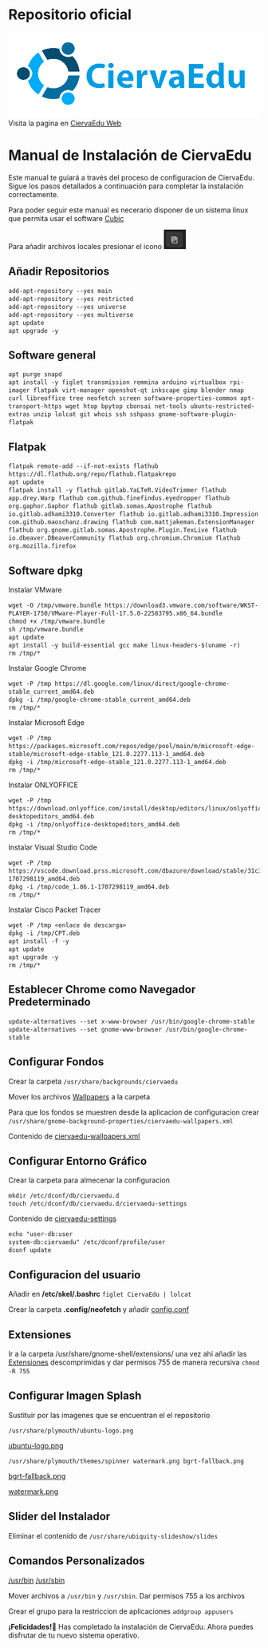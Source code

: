 
# Repositorio oficial
![alt text](CiervaEduLogo.png)
Visita la pagina en [CiervaEdu Web](https://ciervaedu.duckdns.org)
# Manual de Instalación de CiervaEdu

Este manual te guiará a través del proceso de configuracion de CiervaEdu. Sigue los pasos detallados a continuación para completar la instalación correctamente.

Para poder seguir este manual es necerario disponer de un sistema linux que permita usar el software [Cubic](https://github.com/PJ-Singh-001/Cubic)

Para añadir archivos locales presionar el icono ![copyfile.png](copyfile.png)

Añadir Repositorios
-------------------

    add-apt-repository --yes main
    add-apt-repository --yes restricted
    add-apt-repository --yes universe
    add-apt-repository --yes multiverse
    apt update
    apt upgrade -y
    

Software general
-----------------
    apt purge snapd
    apt install -y figlet transmission remmina arduino virtualbox rpi-imager flatpak virt-manager openshot-qt inkscape gimp blender nmap curl libreoffice tree neofetch screen software-properties-common apt-transport-https wget htop bpytop cbonsai net-tools ubuntu-restricted-extras unzip lolcat git whois ssh sshpass gnome-software-plugin-flatpak
    

Flatpak
----------------

    flatpak remote-add --if-not-exists flathub https://dl.flathub.org/repo/flathub.flatpakrepo
    apt update
    flatpak install -y flathub gitlab.YaLTeR.VideoTrimmer flathub app.drey.Warp flathub com.github.finefindus.eyedropper flathub org.gaphor.Gaphor flathub gitlab.somas.Apostrophe flathub io.gitlab.adhami3310.Converter flathub io.gitlab.adhami3310.Impression com.github.maoschanz.drawing flathub com.mattjakeman.ExtensionManager flathub org.gnome.gitlab.somas.Apostrophe.Plugin.TexLive flathub io.dbeaver.DBeaverCommunity flathub org.chromium.Chromium flathub org.mozilla.firefox
    

Software dpkg
----------------------

Instalar VMware

    wget -O /tmp/vmware.bundle https://download3.vmware.com/software/WKST-PLAYER-1750/VMware-Player-Full-17.5.0-22583795.x86_64.bundle
    chmod +x /tmp/vmware.bundle
    sh /tmp/vmware.bundle
    apt update
    apt install -y build-essential gcc make linux-headers-$(uname -r)
    rm /tmp/*
Instalar Google Chrome

    wget -P /tmp https://dl.google.com/linux/direct/google-chrome-stable_current_amd64.deb
    dpkg -i /tmp/google-chrome-stable_current_amd64.deb
    rm /tmp/*
Instalar Microsoft Edge

    wget -P /tmp https://packages.microsoft.com/repos/edge/pool/main/m/microsoft-edge-stable/microsoft-edge-stable_121.0.2277.113-1_amd64.deb
    dpkg -i /tmp/microsoft-edge-stable_121.0.2277.113-1_amd64.deb
    rm /tmp/*
Instalar ONLYOFFICE

    wget -P /tmp https://download.onlyoffice.com/install/desktop/editors/linux/onlyoffice-desktopeditors_amd64.deb
    dpkg -i /tmp/onlyoffice-desktopeditors_amd64.deb
    rm /tmp/*
Instalar Visual Studio Code
    
    wget -P /tmp https://vscode.download.prss.microsoft.com/dbazure/download/stable/31c37ee8f63491495ac49e43b8544550fbae4533/code_1.86.1-1707298119_amd64.deb
    dpkg -i /tmp/code_1.86.1-1707298119_amd64.deb
    rm /tmp/*
Instalar Cisco Packet Tracer

    wget -P /tmp <enlace de descarga>
    dpkg -i /tmp/CPT.deb
    apt install -f -y
    apt update
    apt upgrade -y
    rm /tmp/*

    

Establecer Chrome como Navegador Predeterminado
-----------------------------------------------

    update-alternatives --set x-www-browser /usr/bin/google-chrome-stable
    update-alternatives --set gnome-www-browser /usr/bin/google-chrome-stable
    

Configurar Fondos
-----------------
Crear la carpeta ``/usr/share/backgrounds/ciervaedu``

Mover los archivos [Wallpapers](Wallpapers) a la carpeta

Para que los fondos se muestren desde la aplicacion de configuracion crear ``/usr/share/gnome-background-properties/ciervaedu-wallpapers.xml``

Contenido de [ciervaedu-wallpapers.xml](ciervaedu-wallpapers.xml)

Configurar Entorno Gráfico
--------------------------
Crear la carpeta para almecenar la configuracion

    mkdir /etc/dconf/db/ciervaedu.d
    touch /etc/dconf/db/ciervaedu.d/ciervaedu-settings
Contenido de [ciervaedu-settings](ciervaedu-settings)

    echo "user-db:user 
    system-db:ciervaedu" /etc/dconf/profile/user
    dconf update

Configuracion del usuario
------------------------------------
Añadir en **/etc/skel/.bashrc**  ``figlet CiervaEdu | lolcat``

Crear la carpeta **.config/neofetch** y añadir [config.conf](config/neofetch/config.conf)

Extensiones
---------------------

Ir a la carpeta /usr/share/gnome-shell/extensions/ una vez ahi añadir las [Extensiones](Extensiones) descomprimidas y dar permisos 755 de manera recursiva ``chmod -R 755``


Configurar Imagen Splash
------------------------
Sustituir por las imagenes que se encuentran el el repositorio

    /usr/share/plymouth/ubuntu-logo.png

[ubuntu-logo.png](ubuntu-logo.png)

    /usr/share/plymouth/themes/spinner watermark.png bgrt-fallback.png   

[bgrt-fallback.png](bgrt-fallback.png)

[watermark.png](watermark.png)


Slider del Instalador
---------------------
Eliminar el contenido de ``/usr/share/ubiquity-slideshow/slides``  

Comandos Personalizados
-----------------------
[/usr/bin](bin) [/usr/sbin](sbin)

Mover archivos a ``/usr/bin`` y ``/usr/sbin``. Dar permisos 755 a los archivos

Crear el grupo para la restriccion de aplicaciones ``addgroup appusers``

**¡Felicidades!🎉** Has completado la instalación de CiervaEdu. Ahora puedes disfrutar de tu nuevo sistema operativo.